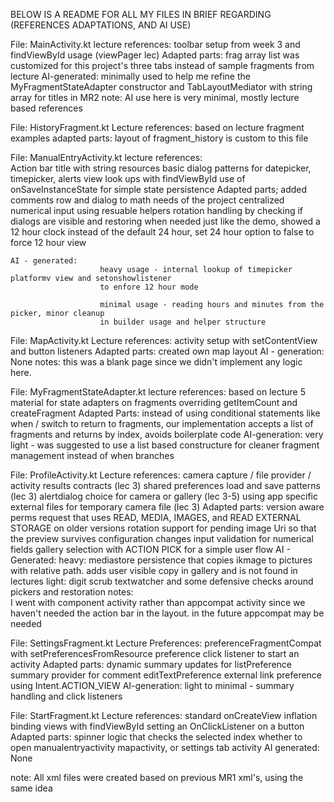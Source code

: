 BELOW IS A README FOR ALL MY FILES IN BRIEF REGARDING (REFERENCES ADAPTATIONS, AND AI USE)

File: MainActivity.kt
    lecture references: toolbar setup from week 3 and findViewById usage (viewPager lec)
    Adapted parts: frag array list was customized for this project's three tabs instead of sample
                    fragments from lecture
    AI-generated: minimally used to help me refine the MyFragmentStateAdapter constructor and 
                    TabLayoutMediator with string array for titles in MR2
    note: AI use here is very minimal, mostly lecture based references

File: HistoryFragment.kt
    Lecture references: based on lecture fragment examples
    adapted parts: layout of fragment_history is custom to this file

File: ManualEntryActivity.kt
    lecture references:  
                        Action bar title with string resources
                        basic dialog patterns for datepicker, timepicker, alerts
                        view look ups with findViewById
                        use of onSaveInstanceState for simple state persistence
    Adapted parts;
                        added comments row and dialog to math needs of the project
                        centralized numerical input using resuable helpers
                        rotation handling by checking if dialogs are visible and restoring when needed
                        just like the demo, showed a 12 hour clock instead of the default 24 hour, 
                            set 24 hour option to false to force 12 hour view
    
    AI - generated:     
                        heavy usage - internal lookup of timepicker platformv view and setonshowlistener
                        to enfore 12 hour mode

                        minimal usage - reading hours and minutes from the picker, minor cleanup
                        in builder usage and helper structure

File: MapActivity.kt
    Lecture references: activity setup with setContentView and button listeners
    Adapted parts:      created own map layout
    AI - generation:    None
    notes:              this was a blank page since we didn't implement any logic here. 

File: MyFragmentStateAdapter.kt
    lecture references: based on lecture 5 material for state adapters on fragments
                        overriding getItemCount and createFragment
    Adapted Parts:      instead of using conditional statements like when / switch
                            to return to fragments, our implementation accepts a list of fragments
                            and returns by index, avoids boilerplate code
    AI-generation:      very light - was suggested to use a list based constructure for cleaner
                        fragment management instead of when branches

File: ProfileActivity.kt
    Lecture references: 
                        camera capture / file provider / activity results contracts (lec 3)
                        shared preferences load and save patterns (lec 3)
                        alertdialog choice for camera or gallery (lec 3-5)
                        using app specific external files for temporary camera file (lec 3)
    Adapted parts:
                        version aware perms request that uses READ, MEDIA, IMAGES, and READ EXTERNAL
                            STORAGE on older versions
                        rotation support for pending image Uri so that the preview survives configuration
                            changes
                        input validation for numerical fields
                        gallery selection with ACTION PICK for a simple user flow
    AI - Generated: 
                        heavy: mediastore persistence that copies ikmage to pictures with relative path. 
                            adds user visible copy in gallery and is not found in lectures
                        light: digit scrub textwatcher and some defensive checks around pickers and 
                            restoration
    notes:             
                        I went with component activity rather than appcompat activity since we haven't
                        needed the action bar in the layout. in the future appcompat may be needed

File: SettingsFragment.kt
    Lecture Preferences: 
                        preferenceFragmentCompat with setPreferencesFromResource
                        preference click listener to start an activity
    Adapted parts: 
                        dynamic summary updates for listPreference
                        summary provider for comment editTextPreference
                        external link preference using Intent.ACTION_VIEW
    AI-generation:
                        light to minimal - summary handling and click listeners

File: StartFragment.kt
    Lecture references: 
                        standard onCreateView inflation
                        binding views with findViewById
                        setting an OnClickListener on a button
    Adapted parts: 
                        spinner logic that checks the selected index whether to open manualentryactivity
                            mapactivity, or settings tab activity
    AI generated:   
                        None
    
note: All xml files were created based on previous MR1 xml's, using the same idea


    
